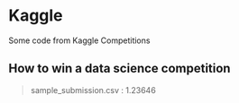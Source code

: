 # Kaggle
Some code from Kaggle Competitions

## How to win a data science competition
> sample_submission.csv : 1.23646 
